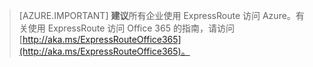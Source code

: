 > [AZURE.IMPORTANT]
**建议**所有企业使用 ExpressRoute 访问 Azure。有关使用 ExpressRoute 访问 Office 365 的指南，请访问 [http://aka.ms/ExpressRouteOffice365](http://aka.ms/ExpressRouteOffice365)。

<!---HONumber=AcomDC_0921_2016-->